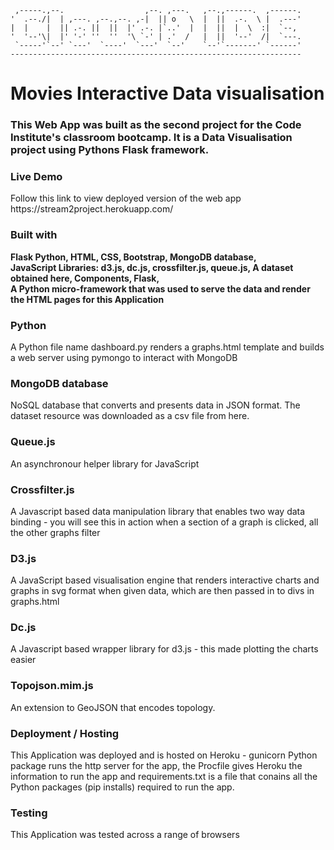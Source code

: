 
     ,-----.,--.                  ,--. ,---.   ,--.,------.  ,------.
    '  .--./|  | ,---. ,--.,--. ,-|  || o   \  |  ||  .-.  \ |  .---'
    |  |    |  || .-. ||  ||  |' .-. |`..'  |  |  ||  |  \  :|  `--, 
    '  '--'\|  |' '-' ''  ''  '\ `-' | .'  /   |  ||  '--'  /|  `---.
     `-----'`--' `---'  `----'  `---'  `--'    `--'`-------' `------'
    ----------------------------------------------------------------- 


<h1> Movies
Interactive Data visualisation </h1>

<h3> This Web App was built as the second project for the Code Institute's classroom bootcamp. It is a Data Visualisation project using Pythons Flask framework. </h3>

<h3> Live Demo </h3>
Follow this link to view deployed version of the web app https://stream2project.herokuapp.com/

<h3> Built with </h3>
<strong> Flask
Python,
HTML,
CSS,
Bootstrap,
MongoDB database,
</br> JavaScript Libraries:
d3.js,
dc.js,
crossfilter.js,
queue.js,
A dataset obtained here,
Components,
Flask,
</br> A Python micro-framework that was used to serve the data and render the HTML pages for this Application </strong>

<h3> Python </h3>
A Python file name dashboard.py renders a graphs.html template and builds a web server using pymongo to interact with MongoDB

<h3> MongoDB database </h3>
NoSQL database that converts and presents data in JSON format. The dataset resource was downloaded as a csv file from here.

<h3> Queue.js </h3>
An asynchronour helper library for JavaScript

<h3> Crossfilter.js </h3>
A Javascript based data manipulation library that enables two way data binding - you will see this in action when a section of a graph is clicked, all the other graphs filter

<h3> D3.js </h3>
A JavaScript based visualisation engine that renders interactive charts and graphs in svg format when given data, which are then passed in to divs in graphs.html

<h3> Dc.js </h3>
A Javascript based wrapper library for d3.js - this made plotting the charts easier

<h3> Topojson.mim.js </h3>
An extension to GeoJSON that encodes topology. 

<h3> Deployment / Hosting </h3>
This Application was deployed and is hosted on Heroku - gunicorn Python package runs the http server for the app, the Procfile gives Heroku the information to run the app and requirements.txt is a file that conains all the Python packages (pip installs) required to run the app.

<h3> Testing </h3>
This Application was tested across a range of browsers